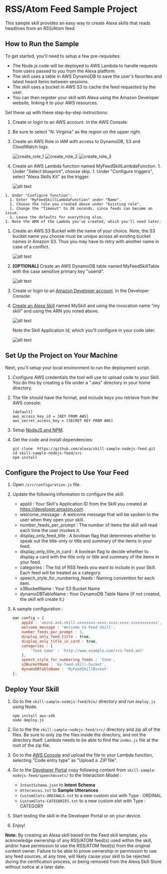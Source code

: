 # RSS/Atom Feed Sample Project

This sample skill provides an easy way to create Alexa skills that reads headlines from an RSS/Atom feed.

## How to Run the Sample

To get started, you'll need to setup a few pre-requisites:

* The Node.js code will be deployed to AWS Lambda to handle requests from users passed to you from the Alexa platform.
* The skill uses a table in AWS DynamoDB to save the user's favorites and latest heard items between sessions.
* The skill uses a bucket in AWS S3 to cache the feed requested by the user.
* You can then register your skill with Alexa using the Amazon Developer website, linking it to your AWS resources.

Set these up with these step-by-step instructions:

1. Create or login to an AWS account. In the AWS Console:
  1. Be sure to select "N. Virginia" as the region on the upper right.  
  1. Create an AWS Role in IAM with access to DynamoDB, S3 and CloudWatch logs.

     ![create_role_1](https://s3.amazonaws.com/lantern-public-assets/sample-skill-nodejs-feed/aws-create-role-screenshot-1.PNG "AWS Create Role Screenshot 1")
     ![create_role_2](https://s3.amazonaws.com/lantern-public-assets/sample-skill-nodejs-feed/aws-create-role-screenshot-2.PNG "AWS Create Role Screenshot 2")
     ![create_role_3](https://s3.amazonaws.com/lantern-public-assets/sample-skill-nodejs-feed/aws-create-role-screenshot-3.PNG "AWS Create Role Screenshot 3")

  1. Create an AWS Lambda function named MyFeedSkillLambdaFunction.
    1. Under "Select blueprint", choose skip.
    1. Under "Configure triggers", select "Alexa Skills Kit" as the trigger.
  
     ![alt text](https://cloud.githubusercontent.com/assets/7671574/17451088/ff126618-5b18-11e6-8f46-fbfb9461ab80.png "AWS Lambda Create Trigger Screenshot")
     
    1. Under "Configure function":
      1. Enter "MyFeedSkillLambdaFunction" under "Name".  
      1. Choose the role you created above under "Existing role".
      1. Change the "Timeout" to 30 seconds, since feeds can become an issue.
      1. Leave the defaults for everything else.
    1. Note the ARN of the Lambda you've created, which you'll need later.

  1. Create an AWS S3 Bucket with the name of your choice. Note, the S3 bucket name you choose must be unique across all existing bucket names in Amazon S3. Thus you may have to retry with another name in case of a conflict.

       ![alt text](https://s3.amazonaws.com/lantern-public-assets/sample-skill-nodejs-feed/aws-create-s3-bucket-screenshot-1.PNG "AWS DynamoDB Screenshot")

  1. **[OPTIONAL]** Create an AWS DynamoDB table named MyFeedSkillTable with the case sensitive primary key "userId".

     ![alt text](https://cloud.githubusercontent.com/assets/7671574/17307587/b80787f2-57ea-11e6-9be2-3df26e8e5947.png "AWS DynamoDB Screenshot")

1. Create or login to an [Amazon Developer account](https://developer.amazon.com).  In the Developer Console:
  1. [Create an Alexa Skill](https://developer.amazon.com/public/solutions/alexa/alexa-skills-kit/docs/developing-an-alexa-skill-as-a-lambda-function) named MySkill and using the invocation name "my skill" and using the ARN you noted above.

     ![alt text](https://cloud.githubusercontent.com/assets/7671574/17307653/13500166-57eb-11e6-844d-1083efa3dddb.png "Developer Portal Skill Information Screenshot")

     Note the Skill Application Id, which you'll configure in your code later.

     ![alt text](https://cloud.githubusercontent.com/assets/7671574/17307655/167433a8-57eb-11e6-9951-822ad2243f11.png "Developer Portal Configuration Screenshot")

## Set Up the Project on Your Machine

Next, you'll setup your local environment to run the deployment script.

1. Configure AWS credentials the tool will use to upload code to your Skill.  You do this by creating a file under a ".aws" directory in your home directory.

2. The file should have the format, and include keys you retrieve from the AWS console:

    ```
    [default]
    aws_access_key_id = [KEY FROM AWS]
    aws_secret_access_key = [SECRET KEY FROM AWS]
    ```

3.	Setup [NodeJS and NPM](https://nodejs.org/en/download/).

4.	Get the code and install dependencies:

    ```
    git clone  https://github.com/alexa/skill-sample-nodejs-feed.git
    cd skill-sample-nodejs-feed/src
    npm install
    ```

## Configure the Project to Use Your Feed

1. Open ```/src/configuration.js``` file.

2. Update the following information to configure the skill:

    * appId : Your Skill's Application ID from the Skill you created at https://developer.amazon.com.
    * welcome_message : A welcome message that will be spoken to the user when they open your skill.
    * number_feeds_per_prompt : The number of items the skill will read each time the user invokes it.
    * display_only_feed_title : A boolean flag that determines whether to speak out the title-only or title and summary of the items in your feed.
    * display_only_title_in_card : A boolean flag to decide whether to display a card with the title only or title and summary of the items in your feed.
    * categories : The list of RSS feeds you want to include in your Skill.  Each feed will be treated as a category.
    * speech_style_for_numbering_feeds : Naming convention for each item.
    * s3BucketName : Your S3 Bucket Name
    * dynamoDBTableName : Your DynamoDB Table Name (If not created, the skill will create it.)

3. A sample configuration :

    ```javascript
    var config = {
        appId : 'amzn1.ask.skill.xxxxxxxx-xxxx-xxxx-xxxx-xxxxxxxxxxxx',
        welcome_message : 'Welcome to Feed Skill',
        number_feeds_per_prompt : 3,
        display_only_feed_title : true,
        display_only_title_in_card : true,
        categories : {
            'feed name' : 'http://www.example.com/rss-feed.xml'
        },
        speech_style_for_numbering_feeds : 'Item',
        s3BucketName : 'my-feed-skill-bucket',
        dynamoDBTableName : 'MyFeedSkillBucket'
    };
    ```

## Deploy Your Skill

1. Go to the ```skill-sample-nodejs-feed/bin/``` directory and run ```deploy.js``` using Node.

    ```
    npm install aws-sdk
    node deploy.js
    ```
    
2. Go to the the ```skill-sample-nodejs-feed/src/``` directory and zip all of the files.  Be sure to only zip the files inside the directory, and not the directory itself.   Lambda needs to be able to find the ```index.js``` file at the root of the zip file. 

3. Go to the [AWS Console](https://console.aws.amazon.com/console/home?region=us-east-1) and upload the file to your Lambda function, selecting "Code entry type" as "Upload a .ZIP file".

4. Go to the [Developer Portal](https://developer.amazon.com/edw/home.html#/skills/list) copy following content from ```skill-sample-nodejs-feed/speechAssets/``` to the Interaction Model :
    * ```IntentSchema.json``` to **Intent Schema**
    * ```Utterances.txt``` to **Sample Utterances**
    * ```CustomSlots-ORDINALS.txt``` to a new custom slot with Type : ORDINAL
    * ```CustomSlots-CATEGORIES.txt``` to a new custom slot with Type : CATEGORY

5. Start testing the skill in the Developer Portal or on your device.

6. Enjoy!

**Note:**  By creating an Alexa skill based on the Feed skill template, you acknowledge ownership of any RSS/ATOM feed(s) used within the skill, and/or have permission to use the RSS/ATOM feed(s) from the original content owner. Failure to be able to prove ownership or permission to use any feed sources, at any time, will likely cause your skill to be rejected during the certification process, or being removed from the Alexa Skill Store without notice at a later date.

